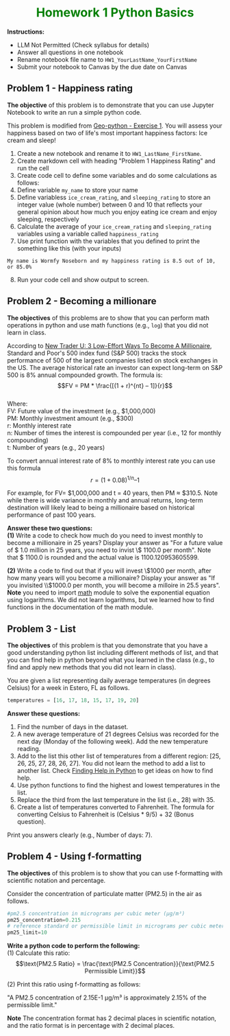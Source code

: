 <h1 style="color:green; text-align:center;"> Homework 1 Python Basics </h1>  

**Instructions:**
* LLM Not Permitted (Check syllabus for details)
* Answer all questions in one notebook
* Rename notebook file name to `HW1_YourLastName_YourFirstName`
* Submit your notebook to Canvas by the due date on Canvas
  
## Problem 1 - Happiness rating

**The objective** of this problem is to demonstrate that you can use Jupyter Notebook to write an run a simple python code.

This problem is modified from [Geo-python - Exercise 1](https://github.com/Geo-Python-2023/Exercise-1). You will assess your happiness based on two of life's most important happiness factors: Ice cream and sleep!

1. Create a new notebook and rename it to `HW1_LastName_FirstName`.
2. Create markdown cell with heading "Problem 1 Happiness Rating" and run the cell
3. Create code cell to define some variables and do some calculations as follows:
4. Define variable `my_name` to store your name
5. Define variabless `ice_cream_rating`, and `sleeping_rating` to store an integer value (whole number) between 0 and 10 that reflects your general opinion about how much you enjoy eating ice cream and enjoy sleeping, respectively
6. Calculate the average of your `ice_cream_rating` and `sleeping_rating` variables using a variable called `happiness_rating`
7. Use print function with the variables that you defined to print the something like this (with your inputs)
```
My name is Wormfy Noseborn and my happiness rating is 8.5 out of 10, or 85.0%
```
8. Run your code cell and show output to screen.

## Problem 2 - Becoming a millionare

**The objectives** of this problems are to show that you can perform math operations in python and use math functions (e.g., `log`) that you did not learn in class.

According to [New Trader U: 3 Low-Effort Ways To Become A Millionaire](https://www.newtraderu.com/2023/05/07/3-low-effort-ways-to-become-a-millionaire/), Standard and Poor's 500 index fund (S&P 500) tracks the stock performance of 500 of the largest companies listed on stock exchanges in the US. The average historical rate an investor can expect long-term on S&P 500 is 8% annual compounded growth. The formula is:   
$$FV = PM * \frac{[(1 + r)^{nt} – 1]}{r}$$    
Where:      
FV:  Future value of the investment (e.g., \$1,000,000)     
PM: Monthly investment amount (e.g., \$300)     
r:   Monthly interest rate       
n:   Number of times the interest is compounded per year (i.e., 12 for monthly compounding)     
t:   Number of years (e.g., 20 years)   

To convert annual interest rate of 8% to monthly interest rate you can use this formula   
$$r = (1 + 0.08)^{1/n} – 1$$

For example,  for FV= \$1,000,000 and t = 40 years, then PM ≈ \$310.5. Note while there is wide variance in monthly and annual returns, long-term destination will likely lead to being a millionaire based on historical performance of past 100 years. 

**Answer these two questions:**       
**(1)** Write a code to check how much do you need to invest monthly to become a millionaire in 25 years? Display your answer as "For a future value of \$ 1.0 million in 25 years, you need to invist \\$ 1100.0 per month". Note that \$ 1100.0 is rounded and the actual value is 1100.120953605599.   
  
**(2)** Write a code to find out that if you will invest \\$1000 per month, after how many years will you become a millionaire? Display your answer as "If you invisited \\$1000.0 per month, you will become a milloire in 25.5 years". **Note** you need to import [math](https://docs.python.org/3/library/math.html) module to solve the exponential equation using logarithms. We did not learn logarithms, but we learned how to find functions in the documentation of the math module.   

## Problem 3 - List 
**The objectives** of this problem is that you demonstrate that you have a good understanding python list including different methods of list, and that you can find help in python beyond what you learned in the class (e.g., to find and apply new methods that you did not learn in class).

You are given a list representing daily average temperatures (in degrees Celsius) for a week in Estero, FL as follows.
```python
temperatures = [16, 17, 18, 15, 17, 19, 20]
``` 
**Answer these questions:**   
1. Find the number of days in the dataset.   
2. A new average temperature of 21 degrees Celsius was recorded for the next day (Monday of the following week). Add the new temperature reading.   
3. Add to the list this other list of temperatures from a different region: [25, 26, 25, 27, 28, 26, 27]. You did not learn the method to add a list to another list. Check [Finding Help in Python](https://github.com/aselshall/eds/blob/main/L/L1/find_help_python.md) to get ideas on how to find help.   
4. Use python functions to find the highest and lowest temperatures in the list.   
5. Replace the third from the last temperature in the list (i.e., 28) with 35.   
6. Create a list of temperatures converted to Fahrenheit. The formula for converting Celsius to Fahrenheit is (Celsius * 9/5) + 32 (Bonus question).

Print you answers clearly (e.g., Number of days: 7).

## Problem 4 - Using f-formatting

**The objectives** of this problem is to show that you can use f-formatting with scientific notation and percentage.

Consider the concentration of particulate matter (PM2.5) in the air as follows.
```python
#pm2.5 concentration in micrograms per cubic meter (µg/m³)
pm25_concentration=0.215  
# reference standard or permissible limit in micrograms per cubic meter (µg/m³)
pm25_limit=10
```
**Write a python code to perform the following:**   
(1) Calculate this ratio:   
$$\text{PM2.5 Ratio} = \frac{\text{PM2.5 Concentration}}{\text{PM2.5 Permissible Limit}}$$   

(2) Print this ratio using f-formatting as follows:  
  
"A PM2.5 concentration of 2.15E-1 µg/m³ is approximately 2.15% of the permissible limit."
  
**Note**  The concentration format has 2 decimal places in scientific notation, and the ratio format is in percentage with 2 decimal places. 

